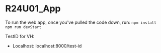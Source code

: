 # R24U01_App

To run the web app, once you've pulled the code down, run:
`npm install`
`npm run devStart`

TestID for VH:
- Localhost: localhost:8000/test-id


